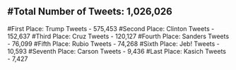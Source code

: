 #Total Number of Tweets: 1,026,026 
---
#First Place: Trump Tweets - 575,453
#Second Place: Clinton Tweets - 152,637
#Third Place: Cruz Tweets - 120,127
#Fourth Place: Sanders Tweets - 76,099
#Fifth Place: Rubio Tweets - 74,268
#Sixth Place: Jeb! Tweets - 10,593
#Seventh Place: Carson Tweets - 9,436
#Last Place: Kasich Tweets - 7,427
